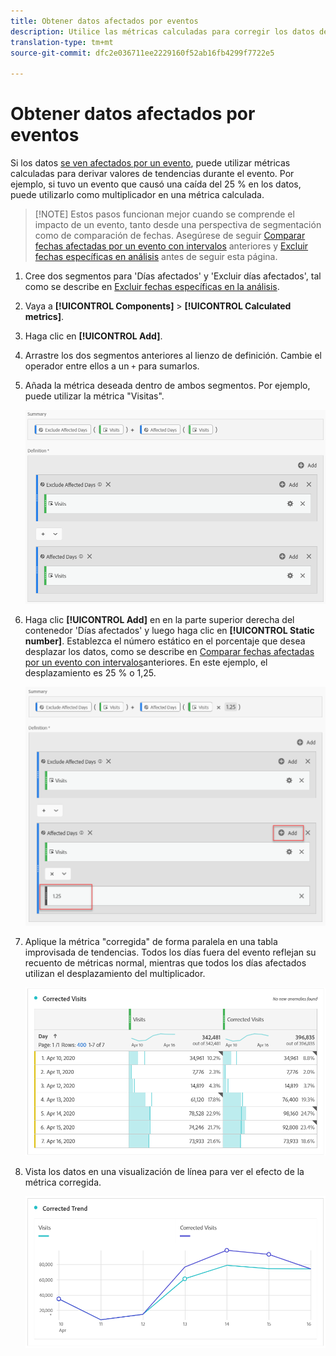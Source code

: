 ```yaml
---
title: Obtener datos afectados por eventos
description: Utilice las métricas calculadas para corregir los datos de tendencias afectados por un evento.
translation-type: tm+mt
source-git-commit: dfc2e036711ee2229160f52ab16fb4299f7722e5

---
```



# Obtener datos afectados por eventos

Si los datos [se ven afectados por un evento](/help/technotes/event-impacted.md), puede utilizar métricas calculadas para derivar valores de tendencias durante el evento. Por ejemplo, si tuvo un evento que causó una caída del 25 % en los datos, puede utilizarlo como multiplicador en una métrica calculada.

>[!NOTE] Estos pasos funcionan mejor cuando se comprende el impacto de un evento, tanto desde una perspectiva de segmentación como de comparación de fechas. Asegúrese de seguir [Comparar fechas afectadas por un evento con intervalos](/help/analyze/analysis-workspace/components/calendar-date-ranges/compare-event.md) anteriores y [Excluir fechas específicas en análisis](../c-segmentation/use-cases/exclude-date-range.md) antes de seguir esta página.

1. Cree dos segmentos para &#39;Días afectados&#39; y &#39;Excluir días afectados&#39;, tal como se describe en [Excluir fechas específicas en la análisis](../c-segmentation/use-cases/exclude-date-range.md).
2. Vaya a **[!UICONTROL Components]** > **[!UICONTROL Calculated metrics]**.
3. Haga clic en **[!UICONTROL Add]**.
4. Arrastre los dos segmentos anteriores al lienzo de definición. Cambie el operador entre ellos a un `+` para sumarlos.
5. Añada la métrica deseada dentro de ambos segmentos. Por ejemplo, puede utilizar la métrica &quot;Visitas&quot;.

   ![Generador de segmentos](assets/event_segment_builder.png)

6. Haga clic **[!UICONTROL Add]** en en la parte superior derecha del contenedor &#39;Días afectados&#39; y luego haga clic en **[!UICONTROL Static number]**. Establezca el número estático en el porcentaje que desea desplazar los datos, como se describe en [Comparar fechas afectadas por un evento con intervalos](/help/analyze/analysis-workspace/components/calendar-date-ranges/compare-event.md)anteriores. En este ejemplo, el desplazamiento es 25 % o 1,25.

   ![Número estático](assets/event_static_number.png)

7. Aplique la métrica &quot;corregida&quot; de forma paralela en una tabla improvisada de tendencias. Todos los días fuera del evento reflejan su recuento de métricas normal, mientras que todos los días afectados utilizan el desplazamiento del multiplicador.

   ![Métrica corregida](assets/event_corrected.png)

8. Vista los datos en una visualización de línea para ver el efecto de la métrica corregida.

   ![Línea corregida](assets/event_line.png)
